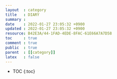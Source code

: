 ```yaml
---
layout  : category
title   : DIARY
summary :
date    : 2022-01-27 23:05:32 +0900
updated : 2022-01-27 23:05:32 +0900
resource: B42E3A/44-1FAD-4EDE-8FAC-61E66A7A7D58
toc     : true
comment : true
public  : true
parent  : [[category]]
latex   : false
---
```

* TOC
{:toc}

